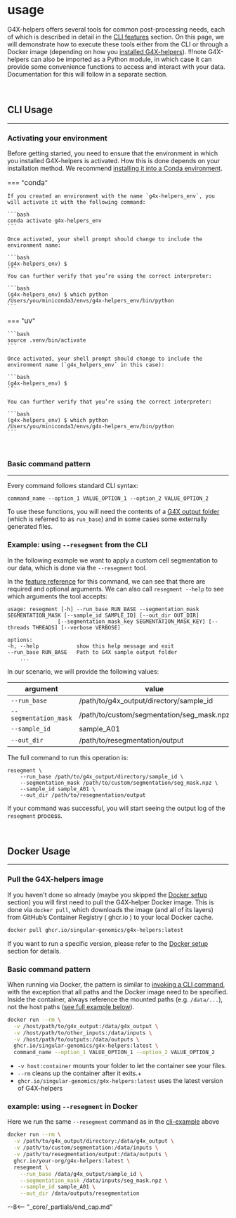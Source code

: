 <br>

# usage

G4X-helpers offers several tools for common post-processing needs, each of which is described in detail in the [CLI features](../features/index.md) section. On this page, we will demonstrate how to execute these tools either from the CLI or through a Docker image (depending on how you [installed G4X-helpers](../installation/index.md)).
!!!note
    G4X-helpers can also be imported as a Python module, in which case it can provide some convenience functions to access and interact with your data. Documentation for this will follow in a separate section.

<br>

## CLI Usage
---
### Activating your environment
Before getting started, you need to ensure that the environment in which you installed G4X-helpers is activated. How this is done depends on your installation method. We recommend [installing it into a Conda environment](../installation/source.md#step-2-install-the-package). 

=== "<span style="font-size:1rem">conda</span>"

    If you created an environment with the name `g4x-helpers_env`, you will activate it with the following command:

    ```bash
    conda activate g4x-helpers_env
    ```

    Once activated, your shell prompt should change to include the environment name:

    ```bash
    (g4x-helpers_env) $
    ```
    You can further verify that you’re using the correct interpreter:

    ```bash
    (g4x-helpers_env) $ which python
    /Users/you/miniconda3/envs/g4x-helpers_env/bin/python
    ```

=== "<span style="font-size:1rem">uv</span>"

    ```bash
    source .venv/bin/activate
    ```

    Once activated, your shell prompt should change to include the environment name (`g4x_helpers_env` in this case):
    
    ```bash
    (g4x-helpers_env) $
    ```

    You can further verify that you’re using the correct interpreter:

    ```bash
    (g4x-helpers_env) $ which python
    /Users/you/miniconda3/envs/g4x-helpers_env/bin/python
    ```
<br>

### Basic command pattern
---

Every command follows standard CLI syntax:

```
command_name --option_1 VALUE_OPTION_1 --option_2 VALUE_OPTION_2
```

To use these functions, you will need the contents of a [G4X output folder](https://docs.singulargenomics.com/g4x_data/g4x_output/) (which is referred to as `run_base`) and in some cases some externally generated files.


### Example: using `--resegment` from the CLI

In the following example we want to apply a custom cell segmentation to our data, which is done via the `--resegment` tool.

In the [feature reference](../features/resegment.md) for this command, we can see that there are required and optional arguments.
We can also call `resegment --help` to see which arguments the tool accepts:

```
usage: resegment [-h] --run_base RUN_BASE --segmentation_mask SEGMENTATION_MASK [--sample_id SAMPLE_ID] [--out_dir OUT_DIR]
                [--segmentation_mask_key SEGMENTATION_MASK_KEY] [--threads THREADS] [--verbose VERBOSE]

options:
-h, --help            show this help message and exit
--run_base RUN_BASE   Path to G4X sample output folder
    ...

```

In our scenario, we will provide the following values:

| argument | value | type |
| --- | --- | --- |
| `--run_base` | /path/to/g4x_output/directory/sample_id | directory |
| `--segmentation_mask` | /path/to/custom/segmentation/seg_mask.npz | .npz file |
| `--sample_id` | sample_A01 | string |
| `--out_dir` | /path/to/resegmentation/output | directory |

The full command to run this operation is:

```
resegment \
    --run_base /path/to/g4x_output/directory/sample_id \
    --segmentation_mask /path/to/custom/segmentation/seg_mask.npz \
    --sample_id sample_A01 \
    --out_dir /path/to/resegmentation/output 
```

If your command was successful, you will start seeing the output log of the `resegment` process.

<br>

## Docker Usage
---
### Pull the G4X-helpers image

If you haven't done so already (maybe you skipped the [Docker setup](../installation/docker.md) section) you will first need to pull the G4X-helper Docker image. This is done via `docker pull`, which downloads the image (and all of its layers) from GitHub’s Container Registry ( ghcr.io ) to your local Docker cache.

```bash
docker pull ghcr.io/singular-genomics/g4x-helpers:latest
```

If you want to run a specific version, please refer to the [Docker setup](../installation/docker.md) section for details.

### Basic command pattern

When running via Docker, the pattern is similar to [invoking a CLI command](#basic-command-pattern), with the exception that all paths and the Docker image need to be specified.
Inside the container, always reference the mounted paths (e.g. `/data/...`), not the host paths ([see full example below](#example-using-resegment-in-docker)).


```bash
docker run --rm \
  -v /host/path/to/g4x_output:/data/g4x_output \
  -v /host/path/to/other_inputs:/data/inputs \
  -v /host/path/to/outputs:/data/outputs \
  ghcr.io/singular-genomics/g4x-helpers:latest \
  command_name --option_1 VALUE_OPTION_1 --option_2 VALUE_OPTION_2
```

+ `-v host:container` mounts your folder to let the container see your files. 
+ `--rm` cleans up the container after it exits.+
+ `ghcr.io/singular-genomics/g4x-helpers:latest` uses the latest version of G4X-helpers


### example: using `--resegment` in Docker

Here we run the same `--resegment` command as in the [cli-example](#example-using-resegment-from-the-cli) above

```bash
docker run --rm \
  -v /path/to/g4x_output/directory:/data/g4x_output \
  -v /path/to/custom/segmentation:/data/inputs \
  -v /path/to/resegmentation/output:/data/outputs \
  ghcr.io/your-org/g4x-helpers:latest \
  resegment \
    --run_base /data/g4x_output/sample_id \
    --segmentation_mask /data/inputs/seg_mask.npz \
    --sample_id sample_A01 \
    --out_dir /data/outputs/resegmentation
```

--8<-- "_core/_partials/end_cap.md"
